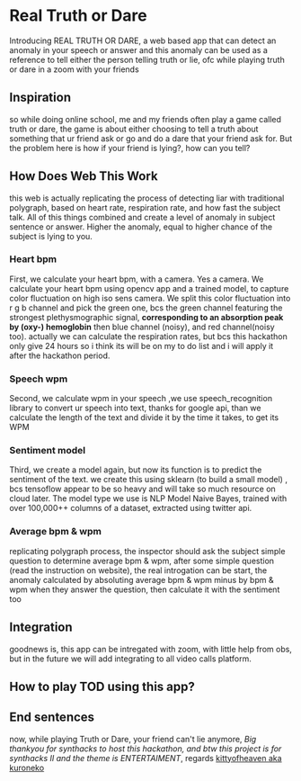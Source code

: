 # Real Truth or Dare
Introducing REAL TRUTH OR DARE, a web based app that can detect an anomaly in your speech or answer and this anomaly can be used as a reference to tell either the person telling truth or lie, ofc while playing truth or dare in a zoom with your friends

## Inspiration
so while doing online school, me and my friends often play a game called truth or dare, the game is about either choosing to tell a truth about something that ur friend ask or go and do a dare that your friend ask for. But the problem here is how if your friend is lying?, how can you tell?

## How Does Web This Work
this web is actually replicating the process of detecting liar with traditional polygraph, based on heart rate, respiration rate, and how fast the subject talk. All of this things combined and create a level of anomaly in subject sentence or answer. Higher the anomaly, equal to higher chance of the subject is lying to you.

### Heart bpm
First, we calculate your heart bpm, with a camera. Yes a camera.
We calculate your heart bpm using opencv app and a trained model, to capture color fluctuation on high iso sens camera. We split this color fluctuation into r g b channel and pick the green one, bcs the green channel featuring the strongest plethysmographic signal, **corresponding to an absorption peak by (oxy-) hemoglobin** then blue channel (noisy), and red channel(noisy too). actually we can calculate the respiration rates, but bcs this hackathon only give 24 hours so i think its will be on my to do list and i will apply it after the hackathon period.

### Speech wpm
Second, we calculate wpm in your speech ,we use speech_recognition library to convert ur speech into text, thanks for google api, than we calculate the length of the text and divide it by the time it takes, to get its WPM

### Sentiment model 
Third, we create a model again, but now its function is to predict the sentiment of the text. we create this using sklearn (to build a small model) , bcs tensoflow appear to be so heavy and will take so much resource on cloud later. The model type we use is NLP Model Naive Bayes, trained with over 100,000++ columns of a dataset, extracted using twitter api.

### Average bpm & wpm
replicating polygraph process, the inspector should ask the subject simple question to determine average bpm & wpm, after some simple question (read the instruction on website), the real introgation can be start, the anomaly calculated by absoluting average bpm & wpm minus by bpm & wpm when they answer the question, then calculate it with the sentiment too

## Integration
goodnews is, this app can be intregated with zoom, with little help from obs, but in the future we will add integrating to all video calls platform.

## How to play TOD using this app?

## End sentences
now, while playing Truth or Dare, your friend can't lie anymore, _Big thankyou for synthacks to host this hackathon, and btw this project is for synthacks II and the theme is ENTERTAIMENT_, regards [kittyofheaven aka kuroneko](https://github.com/kittyofheaven)
